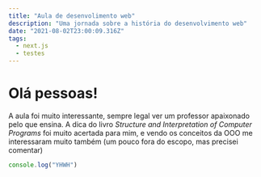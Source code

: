 ```yaml
---
title: "Aula de desenvolimento web"
description: "Uma jornada sobre a história do desenvolvimento web"
date: "2021-08-02T23:00:09.316Z"
tags:
  - next.js
  - testes
---
```


# Olá pessoas!

A aula foi muito interessante, sempre legal ver um professor apaixonado pelo que ensina.
A dica do livro *Structure and Interpretation of Computer Programs* foi muito acertada para mim, e vendo os conceitos da OOO me interessaram muito também (um pouco fora do escopo, mas precisei comentar) 

```js
console.log("YHWH")
```

